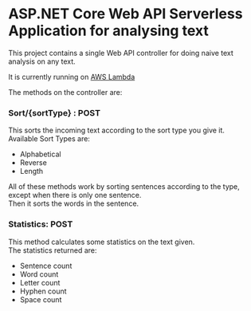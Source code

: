 # ASP.NET Core Web API Serverless Application for analysing text

This project contains a single Web API controller for doing naive text analysis on any text.

It is currently running on [AWS Lambda](https://n73zynlswe.execute-api.us-east-1.amazonaws.com/Prod/swagger)

The methods on the controller are:

### Sort/\{sortType\} : POST

This sorts the incoming text according to the sort type you give it.  
Available Sort Types are:  
  
* Alphabetical
* Reverse
* Length

All of these methods work by sorting sentences according to the type, except when there is only one sentence.   
Then it sorts the words in the sentence.

### Statistics: POST

This method calculates some statistics on the text given.  
The statistics returned are:  

* Sentence count  
* Word count
* Letter count
* Hyphen count
* Space count




